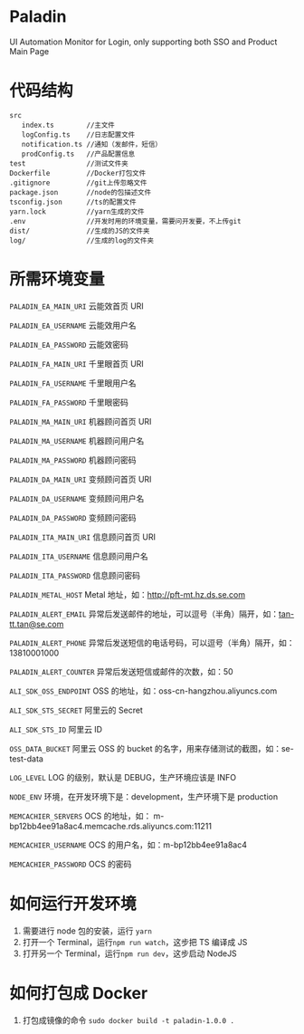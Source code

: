 # Paladin

UI Automation Monitor for Login, only supporting both SSO and Product Main Page

# 代码结构

```
src
   index.ts        //主文件
   logConfig.ts    //日志配置文件
   notification.ts //通知（发邮件，短信）
   prodConfig.ts   //产品配置信息
test               //测试文件夹
Dockerfile         //Docker打包文件
.gitignore         //git上传忽略文件
package.json       //node的包描述文件
tsconfig.json      //ts的配置文件
yarn.lock          //yarn生成的文件
.env               //开发时用的环境变量，需要问开发要，不上传git
dist/              //生成的JS的文件夹
log/               //生成的log的文件夹
```

# 所需环境变量

`PALADIN_EA_MAIN_URI` 云能效首页 URI

`PALADIN_EA_USERNAME` 云能效用户名

`PALADIN_EA_PASSWORD` 云能效密码

`PALADIN_FA_MAIN_URI` 千里眼首页 URI

`PALADIN_FA_USERNAME` 千里眼用户名

`PALADIN_FA_PASSWORD` 千里眼密码

`PALADIN_MA_MAIN_URI` 机器顾问首页 URI

`PALADIN_MA_USERNAME` 机器顾问用户名

`PALADIN_MA_PASSWORD` 机器顾问密码

`PALADIN_DA_MAIN_URI` 变频顾问首页 URI

`PALADIN_DA_USERNAME` 变频顾问用户名

`PALADIN_DA_PASSWORD` 变频顾问密码

`PALADIN_ITA_MAIN_URI` 信息顾问首页 URI

`PALADIN_ITA_USERNAME` 信息顾问用户名

`PALADIN_ITA_PASSWORD` 信息顾问密码

`PALADIN_METAL_HOST` Metal 地址，如：http://pft-mt.hz.ds.se.com

`PALADIN_ALERT_EMAIL` 异常后发送邮件的地址，可以逗号（半角）隔开，如：tan-tt.tan@se.com

`PALADIN_ALERT_PHONE` 异常后发送短信的电话号码，可以逗号（半角）隔开，如：13810001000

`PALADIN_ALERT_COUNTER` 异常后发送短信或邮件的次数，如：50

`ALI_SDK_OSS_ENDPOINT` OSS 的地址，如：oss-cn-hangzhou.aliyuncs.com

`ALI_SDK_STS_SECRET` 阿里云的 Secret

`ALI_SDK_STS_ID` 阿里云 ID

`OSS_DATA_BUCKET` 阿里云 OSS 的 bucket 的名字，用来存储测试的截图，如：se-test-data

`LOG_LEVEL` LOG 的级别，默认是 DEBUG，生产环境应该是 INFO

`NODE_ENV` 环境，在开发环境下是：development，生产环境下是 production

`MEMCACHIER_SERVERS` OCS 的地址，如： m-bp12bb4ee91a8ac4.memcache.rds.aliyuncs.com:11211

`MEMCACHIER_USERNAME` OCS 的用户名，如：m-bp12bb4ee91a8ac4

`MEMCACHIER_PASSWORD` OCS 的密码

# 如何运行开发环境

1. 需要进行 node 包的安装，运行 `yarn`
2. 打开一个 Terminal，运行`npm run watch`，这步把 TS 编译成 JS
3. 打开另一个 Terminal，运行`npm run dev`，这步启动 NodeJS

# 如何打包成 Docker

1. 打包成镜像的命令
   `sudo docker build -t paladin-1.0.0 .`
